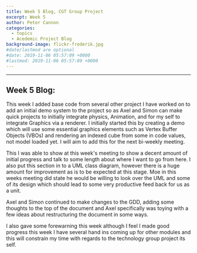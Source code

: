 ```yaml
---
title: Week 5 Blog, CGT Group Project
excerpt: Week 5
author: Peter Cannon
categories:
  - topics
  - Acedemic Project Blog
background-image: flickr-froderik.jpg
#date/lastmod are optional
#date: 2019-11-06 05:57:09 +0000
#lastmod: 2019-11-06 05:57:09 +0000
---
```


<hr />

## Week 5 Blog: 

This week I added base code from several other project I have worked on to add an initial demo system to the project so as Axel and Simon can make quick projects to initially integrate physics, Animation, and for my self to integrate Graphics via a renderer. I initially started this by creating a demo which will use some essential graphics elements such as Vertex Buffer Objects (VBOs) and rendering an indexed cube from some in code values, not model loaded yet. I will aim to add this for the next bi-weekly meeting.

This I was able to show at this week's meeting to show a decent amount of initial progress and talk to some length about where I want to go from here. I also put this section in to a UML class diagram, however there is a huge amount for improvement as is to be expected at this stage. Moe in this weeks meeting did state he would be willing to look over the UML and some of its design which should lead to some very productive feed back for us as a unit.

Axel and Simon continued to make changes to the GDD, adding some thoughts to the top of the document and Axel specifically was toying with a few ideas about restructuring the document in some ways.

I also gave some forewarning this week although I feel I made good progress this week I have several hand ins coming up for other modules and this will constrain my time with regards to the technology group project its self.
